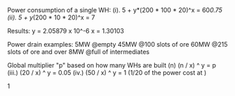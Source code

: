 Power consumption of a single WH:
(i).  5 + y*(200 * 100 * 20)^x = 60*0.75
(ii). 5 + y*(200 * 10 *  20)^x = 7

Results:
y = 2.05879 x 10^-6
x = 1.30103

Power drain examples:
 5MW @empty
45MW @100 slots of ore
60MW @215 slots of ore and over
 8MW @full of intermediates

Global multiplier "p" based on how many WHs are built (n)
(n / x) ^ y = p
(iii.) (20 / x) ^ y = 0.05
(iv.)  (50 / x) ^ y = 1
(1/20 of the power cost at )

1